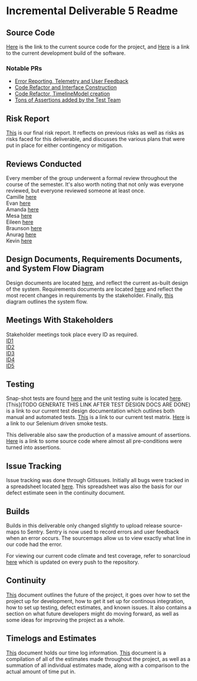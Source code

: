 # Incremental Deliverable 5 Readme

## Source Code

[Here](https://github.com/UniversityOfSaskatchewanCMPT371/term-project-fall2019-team-2/tree/ID5/src) is the link to the current source code for the project, and [Here](https://dev.braunson.me/) is a link to the current development build of the software.

### Notable PRs

- [Error Reporting, Telemetry and User Feedback](https://github.com/UniversityOfSaskatchewanCMPT371/term-project-fall2019-team-2/pull/141)
- [Code Refactor and Interface Construction](https://github.com/UniversityOfSaskatchewanCMPT371/term-project-fall2019-team-2/pull/186)
- [Code Refactor, TimelineModel creation](https://github.com/UniversityOfSaskatchewanCMPT371/term-project-fall2019-team-2/pull/133)
- [Tons of Assertions added by the Test Team](https://github.com/UniversityOfSaskatchewanCMPT371/term-project-fall2019-team-2/pull/146)

## Risk Report

[This](https://github.com/UniversityOfSaskatchewanCMPT371/term-project-fall2019-team-2/blob/ID5/documents/ID5/Risk%20Analysis.pdf) is our final risk report.  It reflects on previous risks as well as risks as risks faced for this deliverable, and discusses the various plans that were put in place for either contingency or mitigation.

## Reviews Conducted
Every member of the group underwent a formal review throughout the course of the semester. It's also worth noting that not only was everyone reviewed, but everyone reviewed someone at least once. <br/>
Camille [here](https://github.com/UniversityOfSaskatchewanCMPT371/term-project-fall2019-team-2/blob/ID5/documents/reviews/ID2FormalReview.pdf)<br/>
Evan [here](https://github.com/UniversityOfSaskatchewanCMPT371/term-project-fall2019-team-2/blob/ID5/documents/reviews/ID2FormalReview.pdf)<br/>
Amanda [here](https://github.com/UniversityOfSaskatchewanCMPT371/term-project-fall2019-team-2/blob/ID5/documents/reviews/riskDocReviewID4.pdf)<br/>
Mesa [here](https://github.com/UniversityOfSaskatchewanCMPT371/term-project-fall2019-team-2/blob/ID5/documents/reviews/ID1FormalReview.pdf)<br/>
Eileen [here](https://github.com/UniversityOfSaskatchewanCMPT371/term-project-fall2019-team-2/blob/ID5/documents/reviews/ID4FormalReview.pdf)<br/>
Braunson [here](https://github.com/UniversityOfSaskatchewanCMPT371/term-project-fall2019-team-2/blob/ID5/documents/reviews/ID3FormalReview.pdf)<br/>
Anurag [here](https://github.com/UniversityOfSaskatchewanCMPT371/term-project-fall2019-team-2/blob/ID5/documents/reviews/ID5FormalReview.pdf)<br/>
Kevin [here](https://github.com/UniversityOfSaskatchewanCMPT371/term-project-fall2019-team-2/blob/ID5/documents/reviews/ID5FormalReview2.pdf)<br/>



## Design Documents, Requirements Documents, and System Flow Diagram

Design documents are located [here](https://github.com/UniversityOfSaskatchewanCMPT371/term-project-fall2019-team-2/blob/ID5/documents/ID5/As-Built%20Design%20Documents.pdf), and reflect the current as-built design of the system.  Requirements documents  are located [here](https://github.com/UniversityOfSaskatchewanCMPT371/term-project-fall2019-team-2/blob/ID5/documents/ID5/Requirements.pdf) and reflect the most recent changes in requirements by the stakeholder. Finally, [this](https://github.com/UniversityOfSaskatchewanCMPT371/term-project-fall2019-team-2/blob/ID5/documents/ID5/System%20Flow%20Diagram.pdf) diagram outlines the system flow.

## Meetings With Stakeholders

Stakeholder meetings took place every ID as required.<br/>
[ID1](https://github.com/UniversityOfSaskatchewanCMPT371/term-project-fall2019-team-2/tree/ID5/documents/meetings/stakeholder10.5.md)<br/>
[ID2](https://github.com/UniversityOfSaskatchewanCMPT371/term-project-fall2019-team-2/tree/ID5/documents/meetings/stakeholder9.4.md)<br/>
[ID3](https://github.com/UniversityOfSaskatchewanCMPT371/term-project-fall2019-team-2/tree/ID5/documents/meetings/stakeholder10.4.md)<br/>
[ID4](https://github.com/UniversityOfSaskatchewanCMPT371/term-project-fall2019-team-2/tree/ID5/documents/meetings/stakeholder11.17.pdf)<br/>
[ID5](https://github.com/UniversityOfSaskatchewanCMPT371/term-project-fall2019-team-2/tree/ID5/documents/meetings/stakeholder11.30.md)<br/>

## Testing

Snap-shot tests are found [here](https://github.com/UniversityOfSaskatchewanCMPT371/term-project-fall2019-team-2/tree/ID5/src/__tests__/__snapshots__) and the unit testing suite is located [here](https://github.com/UniversityOfSaskatchewanCMPT371/term-project-fall2019-team-2/tree/ID5/src/__tests__).  [This](TODO GENERATE THIS LINK AFTER TEST DESIGN DOCS ARE DONE) is a link to our current test design documentation which outlines both manual and automated tests. [This](https://docs.google.com/spreadsheets/d/1ZnNRrXKV4FqdfMf8I6ga-5IDUYAZFbtIXiw5_pEGHTY/edit#gid=0) is a link to our current test matrix.  [Here](https://github.com/UniversityOfSaskatchewanCMPT371/term-project-fall2019-team-2/tree/ID5/scripts) is a link to our Selenium driven smoke tests.

This deliverable also saw the production of a massive amount of assertions.  [Here](https://github.com/UniversityOfSaskatchewanCMPT371/term-project-fall2019-team-2/blob/ID5/src/components/ParserComponent.tsx) is a link to some source code where almost all pre-conditions were turned into assertions.


## Issue Tracking

Issue tracking was done through GitIssues.  Initially all bugs were tracked in a spreadsheet located [here](https://docs.google.com/spreadsheets/d/11qek3kybW8FDpSQx1hFBbJkoglNe9v7t2hFg5KaAI44/edit#gid=0).  This spreadsheet was also the basis for our defect estimate seen in the continuity document.


## Builds

Builds in this deliverable only changed slightly to upload release source-maps to Sentry. Sentry
is now used to record errors and user feedback when an error occurs. The sourcemaps allow us to view
exactly what line in our code had the error.

For viewing our current code climate and test coverage, refer to sonarcloud [here](https://sonarcloud.io/dashboard?id=cmpt371-team2) which is updated on every push to the repository.

## Continuity 

[This](https://github.com/UniversityOfSaskatchewanCMPT371/term-project-fall2019-team-2/blob/ID5/documents/ID5/Continuity%20Document.pdf) document outlines the future of the project, it goes over how to set the project up for development, how to get it set up for continous integration, how to set up testing, defect estimates, and known issues.  It also contains a section on what future developers might do moving forward, as well as some ideas for improving the project as a whole.

## Timelogs and Estimates

[This](https://docs.google.com/spreadsheets/d/1NQE-0Cl15hqOMuEmQf0g8BnSgYWp-6AZVLhdm_tuwbE/edit#gid=688492208) document holds our time log information.  [This](https://github.com/UniversityOfSaskatchewanCMPT371/term-project-fall2019-team-2/blob/ID5/documents/ID5/Time%20and%20Estimations%20Compilation.pdf) document is a compilation of all of the estimates made throughout the project, as well as a summation of all individual estimates made, along with a comparison to the actual amount of time put in.

